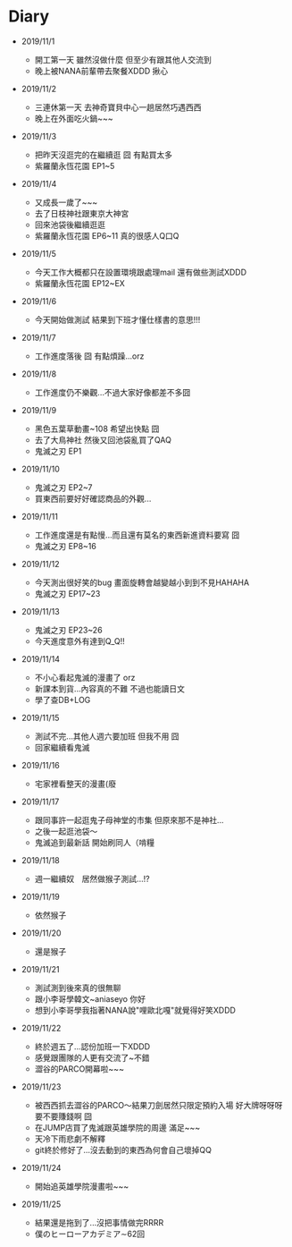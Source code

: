 # Diary

* 2019/11/1
  * 開工第一天 雖然沒做什麼 但至少有跟其他人交流到
  * 晚上被NANA前輩帶去聚餐XDDD 揪心
  
* 2019/11/2
  * 三連休第一天 去神奇寶貝中心一趟居然巧遇西西
  * 晚上在外面吃火鍋~~~

* 2019/11/3
  * 把昨天沒逛完的在繼續逛 囧 有點買太多 
  * 紫羅蘭永恆花園 EP1~5
  
* 2019/11/4
  * 又成長一歲了~~~
  * 去了日枝神社跟東京大神宮
  * 回來池袋後繼續逛逛
  * 紫羅蘭永恆花園 EP6~11 真的很感人Q口Q
  
* 2019/11/5
  * 今天工作大概都只在設置環境跟處理mail 還有做些測試XDDD
  * 紫羅蘭永恆花園 EP12~EX
  
* 2019/11/6
  * 今天開始做測試 結果到下班才懂仕樣書的意思!!!

* 2019/11/7
  * 工作進度落後 囧 有點煩躁...orz
  
* 2019/11/8
  * 工作進度仍不樂觀...不過大家好像都差不多囧
  
* 2019/11/9
  * 黑色五葉草動畫~108 希望出快點 囧
  * 去了大鳥神社 然後又回池袋亂買了QAQ
  * 鬼滅之刃 EP1
  
* 2019/11/10
  * 鬼滅之刃 EP2~7
  * 買東西前要好好確認商品的外觀...
    
* 2019/11/11
  * 工作進度還是有點慢...而且還有莫名的東西新進資料要寫 囧
  * 鬼滅之刃 EP8~16
  
* 2019/11/12
  * 今天測出很好笑的bug 畫面旋轉會越變越小到到不見HAHAHA
  * 鬼滅之刃 EP17~23

* 2019/11/13
  * 鬼滅之刃 EP23~26
  * 今天進度意外有達到Q_Q!!
   
* 2019/11/14
  * 不小心看起鬼滅的漫畫了 orz
  * 新課本到貨...內容真的不難 不過也能讀日文
  * 學了查DB+LOG
  
* 2019/11/15
  * 測試不完...其他人週六要加班 但我不用 囧
  * 回家繼續看鬼滅
  
* 2019/11/16
  * 宅家裡看整天的漫畫(廢
  
* 2019/11/17
  * 跟同事許一起逛鬼子母神堂的市集 但原來那不是神社...
  * 之後一起逛池袋～
  * 鬼滅追到最新話 開始刷同人（啃糧
  
* 2019/11/18
  * 週一繼續奴　居然做猴子測試...!?
  
* 2019/11/19
  * 依然猴子
  
* 2019/11/20
  * 還是猴子
  
* 2019/11/21
  * 測試測到後來真的很無聊
  * 跟小李哥學韓文~aniaseyo 你好 
  * 想到小李哥學我指著NANA說"哩歐北嘎"就覺得好笑XDDD

* 2019/11/22
  * 終於週五了...認份加班一下XDDD
  * 感覺跟團隊的人更有交流了~不錯
  * 澀谷的PARCO開幕啦~~~
  
* 2019/11/23
  * 被西西抓去澀谷的PARCO～結果刀劍居然只限定預約入場 好大牌呀呀呀 要不要賺錢啊 囧
  * 在JUMP店買了鬼滅跟英雄學院的周邊 滿足~~~
  * 天冷下雨悲劇不解釋 
  * git終於修好了...沒去動到的東西為何會自己壞掉QQ
  
* 2019/11/24
  * 開始追英雄學院漫畫啦~~~
  
* 2019/11/25
  * 結果還是拖到了...沒把事情做完RRRR
  * 僕のヒーローアカデミア∼62回